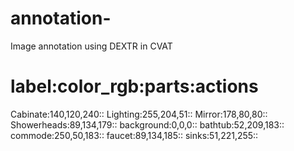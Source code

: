 # annotation-
Image annotation using DEXTR in CVAT
# label:color_rgb:parts:actions
Cabinate:140,120,240::
Lighting:255,204,51::
Mirror:178,80,80::
Showerheads:89,134,179::
background:0,0,0::
bathtub:52,209,183::
commode:250,50,183::
faucet:89,134,185::
sinks:51,221,255::

